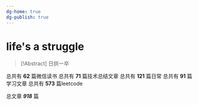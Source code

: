 ```yaml
---
dg-home: true
dg-publish: true
---
```


# life's a struggle 

> [!Abstract] 日拱一卒 

总共有 **62** 篇微信读书
总共有 **71** 篇技术总结文章
总共有 **121** 篇日常
总共有 **91** 篇学习文章
总共有 **573** 篇leetcode
 
总文章 ***918*** 篇